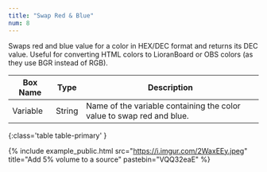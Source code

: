 ```yaml
---
title: "Swap Red & Blue"
num: 8
---
```


Swaps red and blue value for a color in HEX/DEC format and returns its DEC value. Useful for converting HTML colors to LioranBoard or OBS colors (as they use BGR instead of RGB).

| Box Name | Type | Description | 
|-------|--------|--------
| Variable | String | Name of the variable containing the color value to swap red and blue. |
{:class='table table-primary' }

{% include example_public.html src="https://i.imgur.com/2WaxEEy.jpeg" title="Add 5% volume to a source" pastebin="VQQ32eaE" %} 









